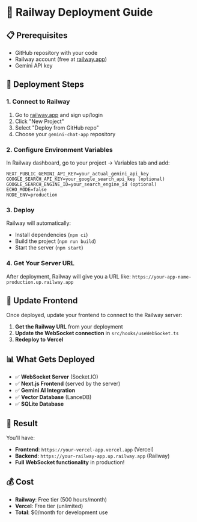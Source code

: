 # 🚀 Railway Deployment Guide

## 📋 **Prerequisites**
- GitHub repository with your code
- Railway account (free at [railway.app](https://railway.app))
- Gemini API key

## 🔧 **Deployment Steps**

### 1. **Connect to Railway**
1. Go to [railway.app](https://railway.app) and sign up/login
2. Click "New Project"
3. Select "Deploy from GitHub repo"
4. Choose your `gemini-chat-app` repository

### 2. **Configure Environment Variables**
In Railway dashboard, go to your project → Variables tab and add:

```
NEXT_PUBLIC_GEMINI_API_KEY=your_actual_gemini_api_key
GOOGLE_SEARCH_API_KEY=your_google_search_api_key (optional)
GOOGLE_SEARCH_ENGINE_ID=your_search_engine_id (optional)
ECHO_MODE=false
NODE_ENV=production
```

### 3. **Deploy**
Railway will automatically:
- Install dependencies (`npm ci`)
- Build the project (`npm run build`)
- Start the server (`npm start`)

### 4. **Get Your Server URL**
After deployment, Railway will give you a URL like:
`https://your-app-name-production.up.railway.app`

## 🔗 **Update Frontend**

Once deployed, update your frontend to connect to the Railway server:

1. **Get the Railway URL** from your deployment
2. **Update the WebSocket connection** in `src/hooks/useWebSocket.ts`
3. **Redeploy to Vercel**

## 📊 **What Gets Deployed**

- ✅ **WebSocket Server** (Socket.IO)
- ✅ **Next.js Frontend** (served by the server)
- ✅ **Gemini AI Integration**
- ✅ **Vector Database** (LanceDB)
- ✅ **SQLite Database**

## 🎯 **Result**

You'll have:
- **Frontend**: `https://your-vercel-app.vercel.app` (Vercel)
- **Backend**: `https://your-railway-app.up.railway.app` (Railway)
- **Full WebSocket functionality** in production!

## 💰 **Cost**

- **Railway**: Free tier (500 hours/month)
- **Vercel**: Free tier (unlimited)
- **Total**: $0/month for development use
